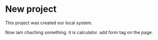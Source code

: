 # New project
 This project was created our local system.

 Now  iam chaching something.
 it is calculator.
 add form tag on the page.